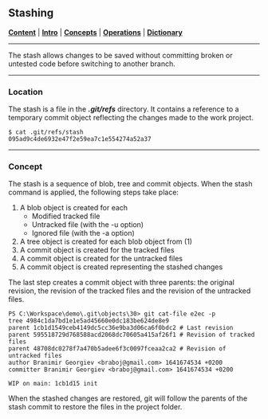 ## Stashing
[**Content**](../README.md) |
[**Intro**](../01-Introduction) |
[**Concepts**](../02-Concepts) |
[**Operations**](../03-Operations) |
[**Dictionary**](../04-Appendix/dictionary.md)
________________________________________________________________________________

The stash allows changes to be saved without committing broken or untested 
code before switching to another branch.

-------------------------------------------------------------------------------
### Location
The stash is a file in the ***.git/refs*** directory. It contains a
reference to a temporary commit object reflecting the changes made to the 
work project.

```shell
$ cat .git/refs/stash
095ad9c4de6932e47f2e59ea7c1e554274a52a37
```

-------------------------------------------------------------------------------
### Concept
The stash is a sequence of blob, tree and commit objects. When the stash 
command is applied, the following steps take place:

1. A blob object is created for each
   - Modified tracked file
   - Untracked file (with the -u option)
   - Ignored file (with the -a option)
2. A tree object is created for each blob object from (1)
3. A commit object is created for the tracked files
4. A commit object is created for the untracked files
5. A commit object is created representing the stashed changes

The last step creates a commit object with three parents: the original
revision, the revision of the tracked files and the revision of the 
untracked files.

```shell
PS C:\Workspace\demo\.git\objects\30> git cat-file e2ec -p
tree 4984c1da7bd1e1e5ad45660e0dc183be624de8e9
parent 1cb1d1549ceb4149dc5cc36e9ba3d06ca6f0bdc2 # Last revision
parent 595518729d768588acd2068dc70605a415af26f1 # Revision of tracked files
parent 48708dc0278f7a470b5adee6f3c0097fceaa2ca2 # Revision of untracked files
author Branimir Georgiev <braboj@gmail.com> 1641674534 +0200
committer Branimir Georgiev <braboj@gmail.com> 1641674534 +0200

WIP on main: 1cb1d15 init
```
When the stashed changes are restored, git will follow the parents of the 
stash commit to restore the files in the project folder. 

